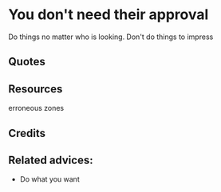 
# You don't need their approval

Do things no matter who is looking. Don't do things to impress


## Quotes

## Resources
erroneous zones
## Credits

## Related advices:

- Do what you want

